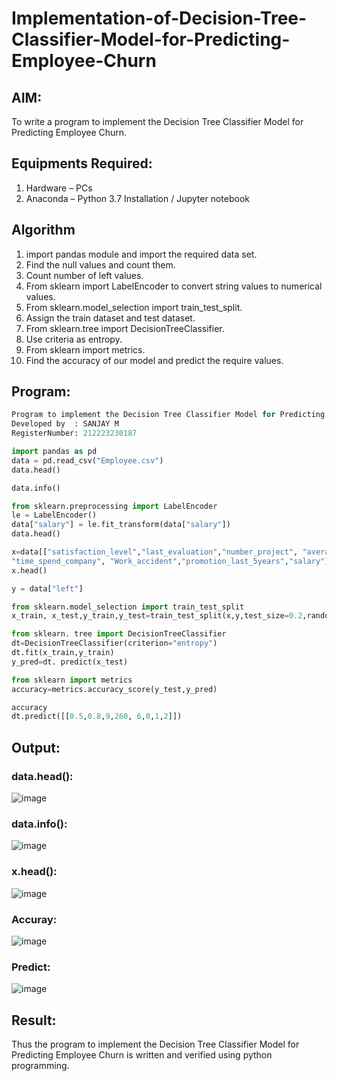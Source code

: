 # Implementation-of-Decision-Tree-Classifier-Model-for-Predicting-Employee-Churn

## AIM:
To write a program to implement the Decision Tree Classifier Model for Predicting Employee Churn.

## Equipments Required:
1. Hardware – PCs
2. Anaconda – Python 3.7 Installation / Jupyter notebook

## Algorithm
1. import pandas module and import the required data set.
2. Find the null values and count them.
3. Count number of left values.
4. From sklearn import LabelEncoder to convert string values to numerical values.
5. From sklearn.model_selection import train_test_split.
6. Assign the train dataset and test dataset.
7. From sklearn.tree import DecisionTreeClassifier.
8. Use criteria as entropy.
9. From sklearn import metrics.
10. Find the accuracy of our model and predict the require values. 

## Program:
```PYTHON
Program to implement the Decision Tree Classifier Model for Predicting Employee Churn.
Developed by  : SANJAY M
RegisterNumber: 212223230187 
```
```PYTHON
import pandas as pd
data = pd.read_csv("Employee.csv")
data.head()

data.info()

from sklearn.preprocessing import LabelEncoder
le = LabelEncoder()
data["salary"] = le.fit_transform(data["salary"])
data.head()

x=data[["satisfaction_level","last_evaluation","number_project", "average_montly_hours",
"time_spend_company", "Work_accident","promotion_last_5years","salary"]]
x.head()

y = data["left"]

from sklearn.model_selection import train_test_split
x_train, x_test,y_train,y_test=train_test_split(x,y,test_size=0.2,random_state=100)

from sklearn. tree import DecisionTreeClassifier
dt=DecisionTreeClassifier(criterion="entropy")
dt.fit(x_train,y_train)
y_pred=dt. predict(x_test)

from sklearn import metrics
accuracy=metrics.accuracy_score(y_test,y_pred)

accuracy
dt.predict([[0.5,0.8,9,260, 6,0,1,2]])
```

## Output:
### data.head():
![image](https://github.com/user-attachments/assets/ddec5c92-8bd1-4de0-9786-2bcf94183ba6)
### data.info():
![image](https://github.com/user-attachments/assets/4b3cac95-ab30-4652-84f9-562059ded9fd)
### x.head():
![image](https://github.com/user-attachments/assets/9ed2e844-9b93-41e3-b33e-16c7b8bb7f69)
### Accuray:
![image](https://github.com/user-attachments/assets/b8681dcf-4dde-455b-b0bd-4f4c4e173ea9)
### Predict:
![image](https://github.com/user-attachments/assets/999c2837-a8e4-4dce-91e0-e092bd539a6b)



## Result:
Thus the program to implement the  Decision Tree Classifier Model for Predicting Employee Churn is written and verified using python programming.
